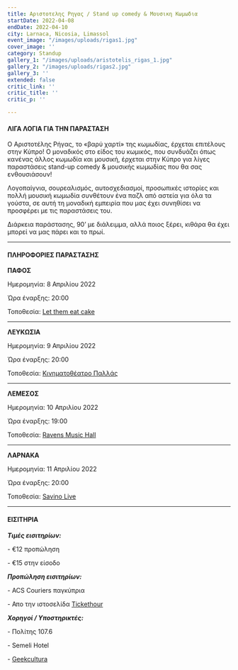```yaml
---
title: Αριστοτελης Ρηγας / Stand up comedy & Μουσικη Κωμωδια
startDate: 2022-04-08
endDate: 2022-04-10
city: Larnaca, Nicosia, Limassol
event_image: "/images/uploads/rigas1.jpg"
cover_image: ''
category: Standup
gallery_1: "/images/uploads/aristotelis_rigas_1.jpg"
gallery_2: "/images/uploads/rigas2.jpg"
gallery_3: ''
extended: false
critic_link: ''
critic_title: ''
critic_p: ''

---
```

#### ΛΙΓΑ ΛΟΓΙΑ ΓΙΑ ΤΗΝ ΠΑΡΑΣΤΑΣΗ

Ο Αριστοτέλης Ρήγας, το «βαρύ χαρτί» της κωμωδίας, έρχεται επιτέλους στην Κύπρο! Ο μοναδικός στο είδος του κωμικός, που συνδυάζει όπως κανένας άλλος κωμωδία και μουσική, έρχεται στην Κύπρο για λίγες παραστάσεις stand-up comedy & μουσικής κωμωδίας που θα σας ενθουσιάσουν!

Λογοπαίγνια, σουρεαλισμός, αυτοσχεδιασμοί, προσωπικές ιστορίες και πολλή μουσική κωμωδία συνθέτουν ένα παζλ από αστεία για όλα τα γούστα, σε αυτή τη μοναδική εμπειρία που μας έχει συνηθίσει να προσφέρει με τις παραστάσεις του.

Διάρκεια παράστασης, 90’ με διάλειμμα, αλλά ποιος ξέρει, κιθάρα θα έχει μπορεί να μας πάρει και το πρωί.

***

#### ΠΛΗΡΟΦΟΡΙΕΣ ΠΑΡΑΣΤΑΣΗΣ

**ΠΑΦΟΣ**

Ημερομηνία: 8 Απριλίου 2022

Ώρα έναρξης: 20:00

Τοποθεσία: [Let them eat cake](https://www.google.com/maps/place/Let+Them+Eat+Cake/@34.7734574,32.4190903,17z/data=!3m1!4b1!4m5!3m4!1s0x14e706f3759cb63d:0x30cbb92fe2494b1b!8m2!3d34.773454!4d32.421269 "Let them eat cake")

***

**ΛΕΥΚΩΣΙΑ**

Ημερομηνία: 9 Απριλίου 2022

Ώρα έναρξης: 20:00

Τοποθεσία: [Κινηματοθέατρο Παλλάς](https://www.google.com/maps/place/Pallas+Theater/@35.1732295,33.3551574,17z/data=!3m1!4b1!4m5!3m4!1s0x14de17502ddb6def:0xf9034fe4278c3e69!8m2!3d35.1732295!4d33.3573461 "Παλλάς")

***

**ΛΕΜΕΣΟΣ**

Ημερομηνία: 10 Απριλίου 2022

Ώρα έναρξης: 19:00

Τοποθεσία: [Ravens Music Hall](https://www.google.com/maps/place/Ravens+Music+Hall/@34.6749096,33.0411508,17z/data=!3m1!4b1!4m5!3m4!1s0x14e733031361b6b7:0x4e9b0f40be781e08!8m2!3d34.6749096!4d33.0433395 "Ravens music hall")

***

**ΛΑΡΝΑΚΑ**

Ημερομηνία: 11 Απριλίου 2022

Ώρα έναρξης: 20:00

Τοποθεσία: [Savino Live](https://www.google.com/maps/place/Savino/@34.9119911,33.6351938,17z/data=!3m1!4b1!4m5!3m4!1s0x14e082a2e1780a4d:0x5be3b56fe0c640af!8m2!3d34.9119911!4d33.6373825 "Savino Live")

***

#### ΕΙΣΙΤΗΡΙΑ

**_Τιμές εισιτηρίων:_**

\- €12 προπώληση

\- €15 στην είσοδο

**_Προπώληση εισιτηρίων:_**

\- ACS Couriers παγκύπρια

\- Απο την ιστοσελίδα [Tickethour](https://shop.tickethour.com/ticketmaster_se_3685.html "Tickethour")

**_Χορηγοί / Υποστηρικτές:_**

\- Πολίτης 107.6

\- Semeli Hotel

\- [Geekcultura](https://geekcultura.com/ "Geek cultura")